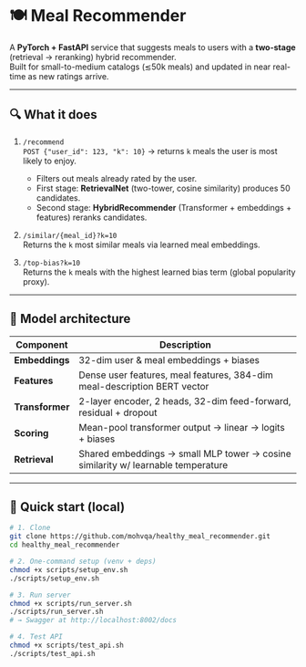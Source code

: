 # 🍽️ Meal Recommender

A **PyTorch + FastAPI** service that suggests meals to users with a **two-stage** (retrieval → reranking) hybrid recommender.  
Built for small-to-medium catalogs (≲50k meals) and updated in near real-time as new ratings arrive.

---

## 🔍 What it does
1. `/recommend`  
   `POST {"user_id": 123, "k": 10}` → returns `k` meals the user is most likely to enjoy.  
   - Filters out meals already rated by the user.  
   - First stage: **RetrievalNet** (two-tower, cosine similarity) produces 50 candidates.  
   - Second stage: **HybridRecommender** (Transformer + embeddings + features) reranks candidates.

2. `/similar/{meal_id}?k=10`  
   Returns the `k` most similar meals via learned meal embeddings.

3. `/top-bias?k=10`  
   Returns the `k` meals with the highest learned bias term (global popularity proxy).

---

## 🧠 Model architecture
| Component | Description |
|-----------|-------------|
| **Embeddings** | 32-dim user & meal embeddings + biases |
| **Features** | Dense user features, meal features, 384-dim meal-description BERT vector |
| **Transformer** | 2-layer encoder, 2 heads, 32-dim feed-forward, residual + dropout |
| **Scoring** | Mean-pool transformer output → linear → logits + biases |
| **Retrieval** | Shared embeddings → small MLP tower → cosine similarity w/ learnable temperature |

---

## 🚀 Quick start (local)
```bash
# 1. Clone
git clone https://github.com/mohvqa/healthy_meal_recommender.git
cd healthy_meal_recommender

# 2. One-command setup (venv + deps)
chmod +x scripts/setup_env.sh
./scripts/setup_env.sh

# 3. Run server
chmod +x scripts/run_server.sh
./scripts/run_server.sh
# → Swagger at http://localhost:8002/docs

# 4. Test API
chmod +x scripts/test_api.sh
./scripts/test_api.sh